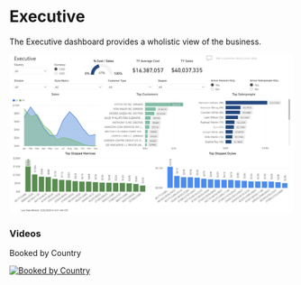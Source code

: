 # Executive

The Executive dashboard provides a wholistic view of the business.

![Image](../assets/img/executive.png)

### Videos

Booked by Country

[![Booked by Country](https://img.youtube.com/vi/5OdhTVr7onQ/1.jpg)](https://www.youtube.com/watch?v=5OdhTVr7onQ)
